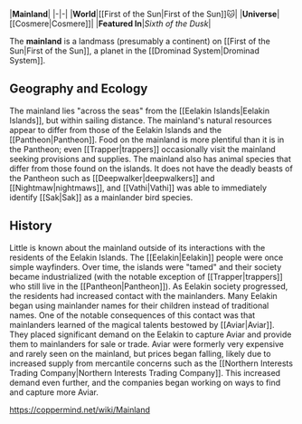 |**Mainland**|
|-|-|
|**World**|[[First of the Sun\|First of the Sun]]🐱︎|
|**Universe**|[[Cosmere\|Cosmere]]|
|**Featured In**|*Sixth of the Dusk*|

The **mainland** is a landmass (presumably a continent) on [[First of the Sun\|First of the Sun]], a planet in the [[Drominad System\|Drominad System]].

## Geography and Ecology
The mainland lies "across the seas" from the [[Eelakin Islands\|Eelakin Islands]], but within sailing distance.
The mainland's natural resources appear to differ from those of the Eelakin Islands and the [[Pantheon\|Pantheon]]. Food on the mainland is more plentiful than it is in the Pantheon; even [[Trapper\|trappers]] occasionally visit the mainland seeking provisions and supplies. The mainland also has animal species that differ from those found on the islands. It does not have the deadly beasts of the Pantheon such as [[Deepwalker\|deepwalkers]] and [[Nightmaw\|nightmaws]], and [[Vathi\|Vathi]] was able to immediately identify [[Sak\|Sak]] as a mainlander bird species.

## History
Little is known about the mainland outside of its interactions with the residents of the Eelakin Islands. The [[Eelakin\|Eelakin]] people were once simple wayfinders. Over time, the islands were "tamed" and their society became industrialized (with the notable exception of [[Trapper\|trappers]] who still live in the [[Pantheon\|Pantheon]]). As Eelakin society progressed, the residents had increased contact with the mainlanders. Many Eelakin began using mainlander names for their children instead of traditional names.
One of the notable consequences of this contact was that mainlanders learned of the magical talents bestowed by [[Aviar\|Aviar]]. They placed significant demand on the Eelakin to capture Aviar and provide them to mainlanders for sale or trade. Aviar were formerly very expensive and rarely seen on the mainland, but prices began falling, likely due to increased supply from mercantile concerns such as the [[Northern Interests Trading Company\|Northern Interests Trading Company]]. This increased demand even further, and the companies began working on ways to find and capture more Aviar.



https://coppermind.net/wiki/Mainland